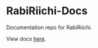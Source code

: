 # RabiRiichi-Docs

Documentation repo for RabiRiichi.

View docs [here](https://riichi-docs.rabimimi.com/).
